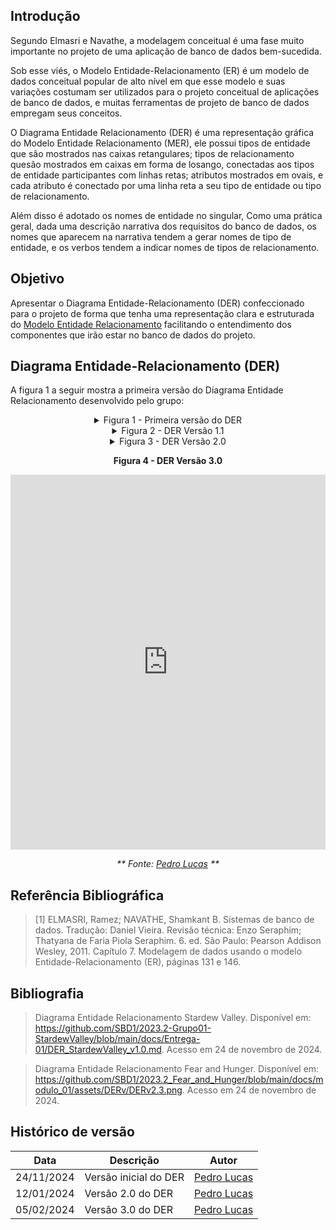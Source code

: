 ## Introdução
Segundo Elmasri e Navathe, a modelagem conceitual é uma fase muito importante no projeto de uma aplicação de banco de dados bem-sucedida.

Sob esse viés, o Modelo Entidade-Relacionamento (ER) é um modelo de dados conceitual popular de alto nível em que esse modelo e suas variações costumam ser utilizados para o projeto conceitual de aplicações de banco de dados, e muitas ferramentas de projeto de banco de dados empregam seus conceitos.

O Diagrama Entidade Relacionamento (DER) é uma representação gráfica do Modelo Entidade Relacionamento (MER), ele possui tipos de entidade que são mostrados nas caixas retangulares; tipos de relacionamento quesão mostrados em caixas em forma de losango, conectadas aos tipos de entidade participantes com linhas retas; atributos mostrados em ovais, e cada atributo é conectado por uma linha reta a seu tipo de entidade ou tipo de relacionamento.

Além disso é adotado os nomes de entidade no singular, Como uma prática geral, dada uma descrição narrativa dos requisitos do banco de dados, os nomes que aparecem na narrativa tendem a gerar nomes de tipo de entidade, e os verbos tendem a indicar nomes de tipos de relacionamento.

## Objetivo
Apresentar o Diagrama Entidade-Relacionamento (DER) confeccionado para o projeto de forma que tenha uma representação clara e estruturada do [Modelo Entidade Relacionamento]() facilitando o entendimento dos componentes que irão estar no banco de dados do projeto.

## Diagrama Entidade-Relacionamento (DER)
A figura 1 a seguir mostra a primeira versão do Diagrama Entidade Relacionamento desenvolvido pelo grupo:

<center>


<details>

<summary> Figura 1 - Primeira versão do DER </summary>

<iframe 
    frameborder="0" 
    width="100%" 
    height="600px" 
    src="https://viewer.diagrams.net/?tags=%7B%7D&lightbox=1&highlight=0000ff&edit=_blank&layers=1&nav=1#Uhttps%3A%2F%2Fdrive.google.com%2Fuc%3Fid%3D1IY94sIUTh1pMHKPSnjLbu7Q5a9m6m4tW%26export%3Ddownload">
</iframe>

<p><em><strong>Fonte:</strong> <a href="https://github.com/lucasdray" target="_blank">Pedro Lucas</a></em></p>

</details>



<details>

<summary> Figura 2 - DER Versão 1.1 </summary>



<iframe 
    frameborder="0" 
    width="100%" 
    height="600px" 
    src="https://viewer.diagrams.net/?tags=%7B%7D&lightbox=1&highlight=0000ff&edit=_blank&layers=1&nav=1&title=DER%20V1.1#Uhttps%3A%2F%2Fdrive.google.com%2Fuc%3Fid%3D1gXPT85k_hdsABKSYvHnIu5JwqM4PP0p4%26export%3Ddownload">
</iframe>

<p><em><strong>Fonte:</strong> <a href="https://github.com/lucasdray" target="_blank">Pedro Lucas</a></em></p>

</details>

<details>
<summary> Figura 3 - DER Versão 2.0</summary>

<iframe 
    frameborder="0" 
    width="100%" 
    height="600px"
    src=https://viewer.diagrams.net/?tags=%7B%7D&lightbox=1&highlight=0000ff&edit=_blank&layers=1&nav=1&title=DER%203.0.drawio.png#Uhttps%3A%2F%2Fdrive.google.com%2Fuc%3Fid%3D1i-UcAkrAAEAonNrE5XELAjEiaz4LaEBl%26export%3Ddownload>
    
</iframe>

<p><em><strong>Fonte:</strong> <a href="https://github.com/lucasdray" target="_blank">Pedro Lucas</a></em></p>

</details>


**Figura 4 - DER Versão 3.0**

<iframe 
    frameborder="0" 
    width="100%" 
    height="600px"
    src="https://viewer.diagrams.net/?tags=%7B%7D&lightbox=1&highlight=0000ff&edit=_blank&layers=1&nav=1&title=DER%203.0.drawio.png#Uhttps%3A%2F%2Fdrive.google.com%2Fuc%3Fid%3D1i-UcAkrAAEAonNrE5XELAjEiaz4LaEBl%26export%3Ddownload">
</iframe>

_** Fonte: [Pedro Lucas](https://github.com/lucasdray) **_

</center>





## Referência Bibliográfica

> [1] ELMASRI, Ramez; NAVATHE, Shamkant B. Sistemas de banco de dados. Tradução: Daniel Vieira. Revisão técnica: Enzo Seraphim; Thatyana de Faria Piola Seraphim. 6. ed. São Paulo: Pearson Addison Wesley, 2011. Capítulo 7. Modelagem de dados usando o modelo Entidade-Relacionamento (ER), páginas 131 e 146.

## Bibliografia

> Diagrama Entidade Relacionamento Stardew Valley. Disponível em: https://github.com/SBD1/2023.2-Grupo01-StardewValley/blob/main/docs/Entrega-01/DER_StardewValley_v1.0.md. Acesso em 24 de novembro de 2024.

> Diagrama Entidade Relacionamento Fear and Hunger. Disponível em: https://github.com/SBD1/2023.2_Fear_and_Hunger/blob/main/docs/modulo_01/assets/DERv/DERv2.3.png. Acesso em 24 de novembro de 2024.

## Histórico de versão

| Data       | Descrição             | Autor                                       |
| ---------- | --------------------- | ------------------------------------------- |
| 24/11/2024 | Versão inicial do DER | [Pedro Lucas](https://github.com/lucasdray) |
| 12/01/2024 | Versão 2.0 do DER     | [Pedro Lucas](https://github.com/lucasdray) |
| 05/02/2024 | Versão 3.0 do DER     | [Pedro Lucas](https://github.com/lucasdray) |